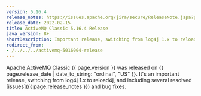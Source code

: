 ```yaml
---
version: 5.16.4
release_notes: https://issues.apache.org/jira/secure/ReleaseNote.jspa?projectId=12311210&version=12350483
release_date: 2022-02-15
title: ActiveMQ Classic 5.16.4 Release
java_version: 8+
shortDescription: Important release, switching from log4j 1.x to reload4j, and including several improvements and dependency updates.
redirect_from:
- /../../../activemq-5016004-release
---
```

Apache ActiveMQ Classic {{ page.version }} was released on {{ page.release_date | date_to_string: "ordinal", "US" }}. It's an important release, switching from log4j 1.x to reload4j, and including several resolved [issues]({{ page.release_notes }}) and bug fixes.
